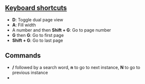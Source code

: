 ## [Keyboard shortcuts](https://defkey.com/zathura-shortcuts)
- **D**: Toggle dual page view
- **A**: Fill width
- A number and then **Shift + G**: Go to page number
- **G** then **G**: Go to first page
- **Shift + G**: Go to last page

## Commands
- **/** followed by a search word, **n** to go to next instance, **N** to go to previous instance
- 